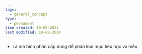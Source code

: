 ```yaml
---
tags:
  - general_concept
type:
  - pernament
time created: 19-08-2024
last modified: 19-08-2024
---
```

- Là mô hình phân cấp dùng để phân loại mục tiêu học và hiểu
